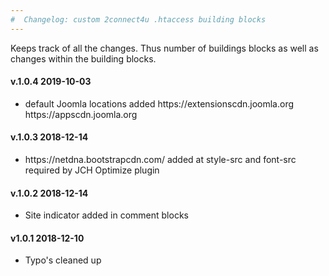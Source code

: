```yaml
---
#  Changelog: custom 2connect4u .htaccess building blocks
---
```


Keeps track of all the changes. Thus number of buildings blocks as well as changes within the building blocks.  

<h4>v.1.0.4 2019-10-03</h4>
<ul>
<li>default Joomla locations added https://extensionscdn.joomla.org https://appscdn.joomla.org </li>
</ul>

<h4>v.1.0.3 2018-12-14</h4>
<ul>
<li>https://netdna.bootstrapcdn.com/ added at style-src and font-src required by JCH Optimize plugin</li>
</ul>

<h4>v.1.0.2 2018-12-14</h4>
<ul>
<li>Site indicator added in comment blocks</li>
</ul>

<h4>v1.0.1 2018-12-10</h4>
<ul>
<li>Typo's cleaned up</li>
</ul>
